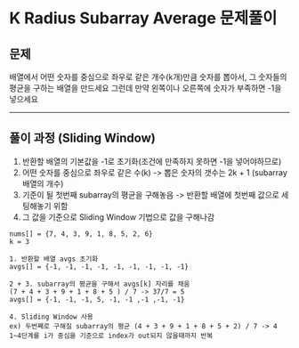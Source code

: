 # K Radius Subarray Average 문제풀이

## 문제

배열에서 어떤 숫자를 중심으로 좌우로 같은 개수(k개)만큼 숫자를 뽑아서,
그 숫자들의 평균을 구하는 배열을 만드세요
그런데 만약 왼쪽이나 오른쪽에 숫자가 부족하면 -1을 넣으세요



---

## 풀이 과정 (Sliding Window)
1. 반환할 배열의 기본값을 -1로 초기화(조건에 만족하지 못하면 -1을 넣어야하므로)
2. 어떤 숫자를 중심으로 좌우로 같은 수(k) -> 뽑은 숫자의 갯수는 2k + 1 (subarray 배열의 개수)
3. 기준이 될 첫번째 subarray의 평균을 구해놓음 -> 반환할 배열에 첫번째 값으로 세팅해놓기 위함
4. 그 값을 기준으로 Sliding Window 기법으로 값을 구해나감
```
nums[] = {7, 4, 3, 9, 1, 8, 5, 2, 6}
k = 3

1. 반환할 배열 avgs 초기화
avgs[] = {-1, -1, -1, -1, -1, -1, -1, -1, -1}

2 + 3. subarray의 평균을 구해서 avgs[k] 자리를 채움
(7 + 4 + 3 + 9 + 1 + 8 + 5 ) / 7 -> 37/7 = 5
avgs[] = {-1, -1, -1, 5, -1, -1 ,-1 ,-1, -1}

4. Sliding Window 사용
ex) 두번째로 구해질 subarray의 평균 (4 + 3 + 9 + 1 + 8 + 5 + 2) / 7 -> 4
1~4단계를 i가 중심을 기준으로 index가 out되지 않을때까지 반복


```
